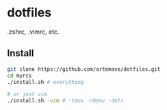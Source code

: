 # dotfiles
.zshrc, .vimrc, etc.

## Install

```sh
git clone https://github.com/artemave/dotfiles.git
cd myrcs
./install.sh # everything

# or just vim
./install.sh -vim # -tmux -rbenv -dots
